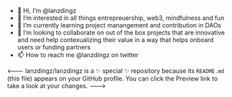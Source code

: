 - 👋 Hi, I’m @lanzdingz
- 👀 I’m interested in all things entrepreuership, web3, mindfulness and fun
- 🌱 I’m currently learning project manangement and contribution in DAOs 
- 💞️ I’m looking to collaborate on out of the box projects that are innovative and need help contexualizing their value in a way that helps onboard users or funding partners
- 📫 How to reach me @lanzdingz on twitter 

<---
lanzdingz/lanzdingz is a ✨ special ✨ repository because its `README.md` (this file) appears on your GitHub profile.
You can click the Preview link to take a look at your changes.
--->
